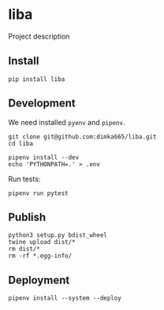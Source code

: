 liba
=============================

Project description

Install
-------
```commandline
pip install liba
```

Development
-----------
We need installed `pyenv` and `pipenv`.
```console
git clone git@github.com:dimka665/liba.git
cd liba

pipenv install --dev
echo 'PYTHONPATH=.' > .env
```

Run tests:
```console
pipenv run pytest
```

Publish
-------
```console
python3 setup.py bdist_wheel
twine upload dist/*
rm dist/*
rm -rf *.egg-info/
```

Deployment
----------
```console
pipenv install --system --deploy
```
